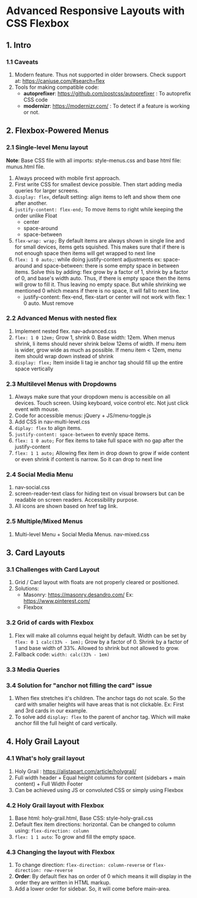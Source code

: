 # Advanced Responsive Layouts with CSS Flexbox

## 1. Intro
### 1.1 Caveats
1. Modern feature. Thus not supported in older browsers. Check support at: https://caniuse.com/#search=flex
2. Tools for making compatible code: 
    - **autoprefixer**: https://github.com/postcss/autoprefixer : To autoprefix CSS code
    - **modernizr**: https://modernizr.com/ : To detect if a feature is working or not.

## 2. Flexbox-Powered Menus
### 2.1 Single-level Menu layout
**Note**: Base CSS file with all imports: style-menus.css and base html file: munus.html file.
1. Always proceed with mobile first approach.
2. First write CSS for smallest device possible. Then start adding media queries for larger screens.
3. `display: flex`, default setting: align items to left and show them one after another.
4. `justify-content: flex-end;` To move items to right while keeping the order unlike Float
    - center
    - space-around
    - space-between
5. `flex-wrap: wrap;` By default items are always shown in single line and for small devices, items gets squished. This makes sure that if there is not enough space then items will get wrapped to next line
6. `flex: 1 0 auto;`: while doing justify-content adjustments ex: space-around and space-between: there is some empty space in between items. Solve this by adding: flex grow by a factor of 1, shrink by a factor of 0, and base's width auto. Thus, if there is empty space then the items will grow to fill it. Thus leaving no empty space. But while shrinking we mentioned 0 which means if there is no space, it will fall to next line.
    - justify-content: flex-end, flex-start or center will not work with flex: 1 0 auto. Must remove

### 2.2 Advanced Menus with nested flex
1. Implement nested flex. nav-advanced.css
2. `flex: 1 0 12em;` Grow 1, shrink 0. Base width: 12em. When menus shrink, li items should never shrink below 12ems of width. If menu item is wider, grow wide as much as possible. If menu item < 12em, menu item should wrap down instead of shrink
3. `display: flex;` Item inside li tag ie anchor tag should fill up the entire space vertically

### 2.3 Multilevel Menus with Dropdowns
1. Always make sure that your dropdown menu is accessible on all devices. Touch screen. Using keyboard, voice control etc. Not just click event with mouse.
2. Code for accessible menus: jQuery + JS/menu-toggle.js
3. Add CSS in nav-multi-level.css
4. `diplay: flex` to align items.
5. `justify-content: space-between` to evenly space items.
6. `flex: 1 0 auto;` For flex items to take full space with no gap after the justify-content
7. `flex: 1 1 auto;` Allowing flex item in drop down to grow if wide content or even shrink if content is narrow. So it can drop to next line

### 2.4 Social Media Menu
1. nav-social.css
2. screen-reader-text class for hiding text on visual browsers but can be readable on screen readers. Accessibility purpose.
3. All icons are shown based on href tag link.

### 2.5 Multiple/Mixed Menus
1. Multi-level Menu + Social Media Menus. nav-mixed.css

## 3. Card Layouts
### 3.1 Challenges with Card Layout
1. Grid / Card layout with floats are not properly cleared or positioned.
2. Solutions:
    - Masonry: https://masonry.desandro.com/ Ex: https://www.pinterest.com/
    - Flexbox

### 3.2 Grid of cards with Flexbox
1. Flex will make all columns equal height by default. Width can be set by `flex: 0 1 calc(33% - 1em);` Grow by a factor of 0. Shrink by a factor of 1 and base width of 33%. Allowed to shrink but not allowed to grow.
2. Fallback code: `width: calc(33% - 1em)`

### 3.3 Media Queries

### 3.4 Solution for "anchor not filling the card" issue
1. When flex stretches it's children. The anchor tags do not scale. So the card with smaller heights will have areas that is not clickable. Ex: First and 3rd cards in our example.
2. To solve add `display: flex` to the parent of anchor tag. Which will make anchor fill the full height of card vertically.

## 4. Holy Grail Layout
### 4.1 What's holy grail layout
1. Holy Grail : https://alistapart.com/article/holygrail/
2. Full width header + Equal height columns for content (sidebars + main content) + Full Width Footer
3. Can be achieved using JS or convoluted CSS or simply using Flexbox

### 4.2 Holy Grail layout with Flexbox
1. Base html: holy-grail.html, Base CSS: style-holy-grail.css
2. Default flex item directions: horizontal. Can be changed to column using: `flex-direction: column`
3. `flex: 1 1 auto`: To grow and fill the empty space.

### 4.3 Changing the layout with Flexbox
1. To change direction: `flex-direction: column-reverse` or `flex-direction: row-reverse`
2. **Order**: By default flex has on order of 0 which means it will display in the order they are written in HTML markup.
3. Add a lower order for sidebar. So, it will come before main-area.
